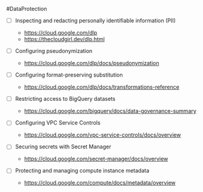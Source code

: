 #DataProtection
- [ ] Inspecting and redacting personally identifiable information (PII)
	- https://cloud.google.com/dlp
	- https://thecloudgirl.dev/dlp.html

- [ ] Configuring pseudonymization
	- https://cloud.google.com/dlp/docs/pseudonymization

- [ ] Configuring format-preserving substitution
	- https://cloud.google.com/dlp/docs/transformations-reference

- [ ] Restricting access to BigQuery datasets
	- https://cloud.google.com/bigquery/docs/data-governance-summary

- [ ] Configuring VPC Service Controls
	- https://cloud.google.com/vpc-service-controls/docs/overview

- [ ] Securing secrets with Secret Manager
	- https://cloud.google.com/secret-manager/docs/overview

- [ ] Protecting and managing compute instance metadata
	- https://cloud.google.com/compute/docs/metadata/overview